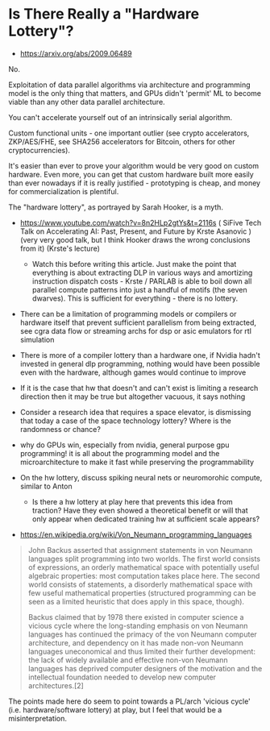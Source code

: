 # Is There Really a "Hardware Lottery"?

- https://arxiv.org/abs/2009.06489

No.

Exploitation of data parallel algorithms via architecture and programming model is the only thing that matters, and GPUs didn't 'permit' ML to become viable than any other data parallel architecture.

You can't accelerate yourself out of an intrinsically serial algorithm.

Custom functional units - one important outlier (see crypto accelerators, ZKP/AES/FHE, see SHA256 accelerators for Bitcoin, others for other cryptocurrencies).

It's easier than ever to prove your algorithm would be very good on custom hardware. Even more, you can get that custom hardware built more easily than ever nowadays if it is really justified - prototyping is cheap, and money for commercialization is plentiful.

The "hardware lottery", as portrayed by Sarah Hooker, is a myth.

- https://www.youtube.com/watch?v=8n2HLp2gtYs&t=2116s ( SiFive Tech Talk on Accelerating AI: Past, Present, and Future by Krste Asanovic ) (very very good talk, but I think Hooker draws the wrong conclusions from it) (Krste's lecture)
  - Watch this before writing this article. Just make the point that everything is about extracting DLP in various ways and amortizing instruction dispatch costs - Krste / PARLAB is able to boil down all parallel compute patterns into just a handful of motifs (the seven dwarves). This is sufficient for everything - there is no lottery.

- There can be a limitation of programming models or compilers or hardware itself that prevent sufficient parallelism from being extracted, see cgra data flow or streaming archs for dsp or asic emulators for rtl simulation

- There is more of a compiler lottery than a hardware one, if Nvidia hadn't invested in general dlp programming, nothing would have been possible even with the hardware, although games would continue to improve

- If it is the case that hw that doesn't and can't exist is limiting a research direction then it may be true but altogether vacuous, it says nothing
- Consider a research idea that requires a space elevator, is dismissing that today a case of the space technology lottery? Where is the randomness or chance?

- why do GPUs win, especially from nvidia, general purpose gpu programming! it is all about the programming model and the microarchitecture to make it fast while preserving the programmability

- On the hw lottery, discuss spiking neural nets or neuromorohic compute, similar to Anton
  - Is there a hw lottery at play here that prevents this idea from traction? Have they even showed a theoretical benefit or will that only appear when dedicated training hw at sufficient scale appears?

- https://en.wikipedia.org/wiki/Von_Neumann_programming_languages

> John Backus asserted that assignment statements in von Neumann languages split programming into two worlds. The first world consists of expressions, an orderly mathematical space with potentially useful algebraic properties: most computation takes place here. The second world consists of statements, a disorderly mathematical space with few useful mathematical properties (structured programming can be seen as a limited heuristic that does apply in this space, though).
>
> Backus claimed that by 1978 there existed in computer science a vicious cycle where the long-standing emphasis on von Neumann languages has continued the primacy of the von Neumann computer architecture, and dependency on it has made non-von Neumann languages uneconomical and thus limited their further development: the lack of widely available and effective non-von Neumann languages has deprived computer designers of the motivation and the intellectual foundation needed to develop new computer architectures.[2]

The points made here do seem to point towards a PL/arch 'vicious cycle' (i.e. hardware/software lottery) at play, but I feel that would be a misinterpretation.
